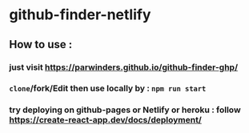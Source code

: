 # github-finder-netlify


## How to use : 

### just visit https://parwinders.github.io/github-finder-ghp/

### `clone`/fork/Edit then use locally by : `npm run start`

### try deploying on github-pages or Netlify or heroku : follow https://create-react-app.dev/docs/deployment/
